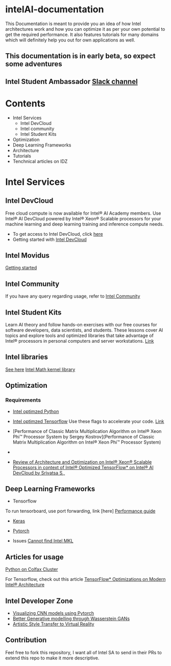 # intelAI-documentation
This Documentation is meant to provide you an idea of how Intel architectures work and how you can optimize it as per your own potential to get the required performance. It also features tutorials for many domains which will definitely help you out for own applications as well.

## This documentation is in early beta, so expect some adventures
## Intel Student Ambassador [Slack channel](https://intelstudentamb.slack.com/)

# Contents
- Intel Services
  - Intel DevCloud
  - Intel community
  - Intel Student Kits
- Optimization
- Deep Learning Frameworks
- Architecture
- Tutorials
- Tenchnical articles on IDZ

# Intel Services
 ## Intel DevCloud
Free cloud compute is now available for Intel® AI Academy members. Use Intel® AI DevCloud powered by Intel® Xeon® Scalable  processors for your machine learning and deep learning training and inference compute needs.

- To get access to Intel DevCloud, click [here](https://software.intel.com/en-us/ai-academy/tools/devcloud)
- Getting started with [Intel DevCloud](https://software.intel.com/en-us/articles/getting-started-with-the-intel-nervana-ai-devcloud)

## Intel Movidus
[Getting started](https://developer.movidius.com/start)

 ## Intel Community
If you have any query regarding usage, refer to [Intel Community](https://communities.intel.com/community/tech/intel-ai-academy)

 ## Intel Student Kits
Learn AI theory and follow hands-on exercises with our free courses for software developers, data scientists, and students. These lessons cover AI topics and explore tools and optimized libraries that take advantage of Intel® processors in personal computers and server workstations. [Link](https://software.intel.com/en-us/ai-academy/students/kits)

## Intel libraries
[See here](https://software.intel.com/en-us/ai-academy/tools)
[Intel Math kernel library](https://software.intel.com/en-us/mkl)

## Optimization
 ### Requirements
- [Intel optimzed Python](https://software.intel.com/en-us/distribution-for-python)
- [Intel optimzed Tensorflow](https://software.intel.com/en-us/articles/intel-optimized-tensorflow-installation-guide)
Use these flags to accelerate your code. [Link](https://github.com/prajjwal1/intelAI-documentation/blob/master/opt_flags)

- [Performance of Classic Matrix Multiplication Algorithm on Intel® Xeon Phi™ Processor System by Sergey Kostrov](Performance of Classic Matrix Multiplication Algorithm on Intel® Xeon Phi™ Processor System)
- 
-  [Review of Architecture and Optimization on Intel® Xeon® Scalable Processors in context of Intel® Optimized TensorFlow* on Intel® AI DevCloud by Srivatsa S.,](https://software.intel.com/en-us/articles/review-of-architecture-and-optimization-on-intel-xeon-scalable-processors-in-context-of)
 
## Deep Learning Frameworks
  - Tensorflow
  
  To run tensorboard, use port forwarding, link [here]
  [Performance guide](https://www.tensorflow.org/performance/performance_guide)
  
 - [Keras](keras.io)
 
 -  [Pytorch](pytorch.org)
   - Issues
   [Cannot find Intel MKL](https://github.com/pytorch/pytorch/issues/1505)
   
## Articles for usage
[Python on Colfax Cluster](https://www.kaggle.com/kambarakun/how-to-start-with-python-on-colfax-cluster)


For Tensorflow, check out this article [TensorFlow* Optimizations on Modern Intel® Architecture](https://software.intel.com/en-us/articles/tensorflow-optimizations-on-modern-intel-architecture)

## Intel Developer Zone
- [Visualizing CNN models using Pytorch](https://software.intel.com/en-us/articles/visualising-cnn-models-using-pytorch)
- [Better Generative modelling through Wasserstein GANs](https://software.intel.com/en-us/articles/better-generative-modelling-through-wasserstein-gans)
- [Artistic Style Transfer to Virtual Reality ](https://software.intel.com/en-us/articles/art-em-artistic-style-transfer-to-virtual-reality-final-update)

## Contribution
Feel free to fork this repository, I want all of Intel SA to send in their PRs to extend this repo to make it more descriptive.
